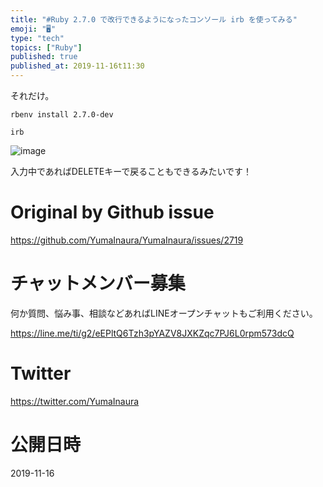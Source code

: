 ```yaml
---
title: "#Ruby 2.7.0 で改行できるようになったコンソール irb を使ってみる"
emoji: "🖥"
type: "tech"
topics: ["Ruby"]
published: true
published_at: 2019-11-16t11:30
---
```


それだけ。

```
rbenv install 2.7.0-dev
```

```
irb
```

![image](https://user-images.githubusercontent.com/13635059/64682579-afce8c00-d4bc-11e9-80b6-3993f34b3389.png)


入力中であればDELETEキーで戻ることもできるみたいです！

# Original by Github issue

https://github.com/YumaInaura/YumaInaura/issues/2719








<!-- Update From Qiita API -->

# チャットメンバー募集


何か質問、悩み事、相談などあればLINEオープンチャットもご利用ください。

https://line.me/ti/g2/eEPltQ6Tzh3pYAZV8JXKZqc7PJ6L0rpm573dcQ





# Twitter


https://twitter.com/YumaInaura


<!-- Update From Qiita API -->



# 公開日時

2019-11-16
